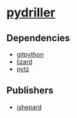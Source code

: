 # [pydriller](https://pypi.org/project/pydriller)

## Dependencies
- [gitpython](packages/g/gitpython.md)
- [lizard](packages/l/lizard.md)
- [pytz](packages/p/pytz.md)



## Publishers
- [ishepard](https://pypi.org/user/ishepard)

